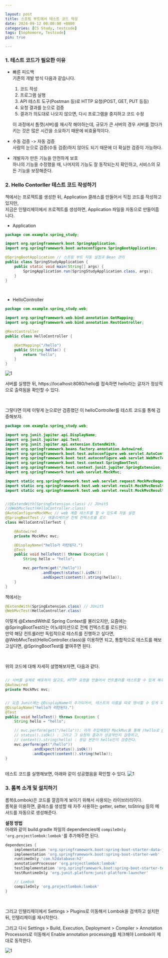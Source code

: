 ```yaml
---

layout: post
title: 스프링 부트에서 테스트 코드 작성
date: 2024-09-12 00:00:00 +0800
categories: [CS Study, testcode]
tags: [Sophomore, Testcode]
pin: true

---
```



### 1. 테스트 코드가 필요한 이유

- 빠른 피드백  
    기존의 개발 방식 다음과 같습니다.  
    1. 코드 작성
    2. 프로그램 실행
    3. API 테스트 도구(Postman 등)로 HTTP 요청(POST, GET, PUT 등등)
    4. 요청 결과를 눈으로 검증
    5. 결과가 의도대로 나오지 않으면, 다시 프로그램을 중지하고 코드 수정  

    이 과정에서 톰캣(서버)를 재시작 해야하는데, 규모가 큰 서버의 경우 서버를 껐다가 키는 것은 많은 시간을 소요하기 때문에 비효율적이다.


- 수동 검증 -> 자동 검증  
사람의 눈으로 검증(수동 검증)하지 않아도 되기 때문에 더 확실한 검증이 가능하다.


- 개발자가 만든 기능을 안전하게 보호  
하나의 기능을 수정했을 때, 나머지의 기능도 잘 동작되는지 확인하고, 서비스의 모든 기능을 보장해준다.

### 2. Hello Contorller 테스트 코드 작성하기  

책에서는 프로젝트를 생성한 뒤, Application 클래스를 만들어서 직접 코드를 작성하고 있지만,  
지금은 인텔리제이에서 프로젝트를 생성하면, Application 파일을 자동으로 만들어줍니다.  

- Application
```java
package com.example.spring_study;

import org.springframework.boot.SpringApplication;
import org.springframework.boot.autoconfigure.SpringBootApplication;

@SpringBootApplication // 스프링 부트 자동 설정과 Bean 관리
public class SpringStudyApplication {
    public static void main(String[] args) {
        SpringApplication.run(SpringStudyApplication.class, args);
    }
}
```  

<br>

- HelloController
```java
package com.example.spring_study.web;

import org.springframework.web.bind.annotation.GetMapping;
import org.springframework.web.bind.annotation.RestController;

@RestController
public class HelloController {

    @GetMapping("/hello")
    public String hello() {
        return "hello";
    }
}

```

<img alt="1" src="https://github.com/JiinHong/jiinhong.github.io/blob/main/_posts/image-2.png?raw=true">

서버를 실행한 뒤, https://localhost:8080/hello를 접속하면 hello라는 글자가 정상적으로 출력됨을 확인할 수 있다.  

<br>

그렇다면 이제 이렇게 눈으로만 검증했던 이 helloController를 테스트 코드를 통해 검증해보자.  


```java
package com.example.spring_study.web;

import org.junit.jupiter.api.DisplayName;
import org.junit.jupiter.api.Test;
import org.junit.jupiter.api.extension.ExtendWith;
import org.springframework.beans.factory.annotation.Autowired;
import org.springframework.boot.test.autoconfigure.web.servlet.AutoConfigureMockMvc;
import org.springframework.boot.test.autoconfigure.web.servlet.WebMvcTest;
import org.springframework.boot.test.context.SpringBootTest;
import org.springframework.test.context.junit.jupiter.SpringExtension;
import org.springframework.test.web.servlet.MockMvc;

import static org.springframework.test.web.servlet.request.MockMvcRequestBuilders.get;
import static org.springframework.test.web.servlet.result.MockMvcResultMatchers.content;
import static org.springframework.test.web.servlet.result.MockMvcResultMatchers.status;


//@ExtendWith(SpringExtension.class) // JUnit5
//@WebMvcTest(HelloController.class)
@AutoConfigureMockMvc // web 계층 테스트를 할 수 있도록 자동 설정
@SpringBootTest // 애플리케이션 전체 컨텍스트를 로드
class HelloControllerTest {

    @Autowired
    private MockMvc mvc;

    @DisplayName("hello가 리턴된다.")
    @Test
    public void helloTest() throws Exception {
        String hello = "hello";

        mvc.perform(get("/hello"))
                .andExpect(status().isOk())
                .andExpect(content().string(hello));
    }
}
```

책에서는 

```java
@ExtendWith(SpringExtension.class) // JUnit5
@WebMvcTest(HelloController.class)
```

이렇게 @ExtendWith로 Spring Context를 불러오지만, 요즘에는 @SpringBootTest라는 어노테이션으로 전체 컨텍스트를 로드한다.  
만약 해당 컨트롤러만 독립적으로 테스트를 진행하고 싶다면, @WebMvcTest(HelloController.class)을 이용하면 되고, 통합적으로 테스트를 해보고싶다면, @SpringBootTest를 붙여주면 된다.  

<br>

위의 코드에 대해 자세히 설명해보자면, 다음과 같다.  

```java

// 서버를 실제로 배포하지 않고도, HTTP 요청을 만들어서 컨트롤러를 테스트할 수 있게 해주는 MockMvc 객체를 주입
@Autowired
private MockMvc mvc;


// 요즘 Junit에는 @DisplayName이 추가되어서, 테스트의 이름을 따로 명시할 수 있게 되어있음.
@DisplayName("hello가 리턴된다.")
@Test
public void helloTest() throws Exception {
    String hello = "hello";

    // mvc.perform(get("/hello")): 아까 주입해줬던 MockMvc를 통해 /hello로 get 요청을 보낸다.
    // status().isOk() : 그리고 그 요청의 결과가 성공적인지 검증하고,
    // content().string(hello) : 응답 본문이 hello인지 검증한다.
    mvc.perform(get("/hello"))
            .andExpect(status().isOk())
            .andExpect(content().string(hello));
}
```  


<br>
테스트 코드를 실행해보면, 아래와 같이 성공했음을 확인할 수 있다.  

<img alt="1" src="https://github.com/JiinHong/jiinhong.github.io/blob/main/_posts/image-3.png?raw=true">  

### 3. 롬복 소개 및 설치하기  

롬복(Lombok)은 코드를 깔끔하게 보이기 위해서 사용되는 라이브러리이다.  
롬복을 이용하면, 클래스를 생성할 때 자주 사용하는 getter, setter, toString 등의 메서드를 자동으로 생성해준다.  

**설정 방법**  
아래와 같이 build.gradle 파일의 dependencies에 `compileOnly 'org.projectlombok:lombok'`를 추가해주면 된다. 
```gradle
dependencies {
    implementation 'org.springframework.boot:spring-boot-starter-data-jpa'
    implementation 'org.springframework.boot:spring-boot-starter-web'
    runtimeOnly 'com.h2database:h2'
    annotationProcessor 'org.projectlombok:lombok'
    testImplementation 'org.springframework.boot:spring-boot-starter-test'
    testRuntimeOnly 'org.junit.platform:junit-platform-launcher'

    // Lombok
    compileOnly 'org.projectlombok:lombok'
}
```

<br>

그리고 인텔리제이에서 Settings > Plugins로 이동해서 Lombok을 검색하고 설치한 뒤, 인텔리제이를 재시작한다. 

그리고 다시 Settings > Build, Execution, Deployment > Compiler > Annotation Processors로 이동해서 Enable annotation processing를 체크해야 Lombok이 제대로 동작한다.  

<img alt="1" src="https://github.com/JiinHong/jiinhong.github.io/blob/main/_posts/image-4.png?raw=true">  
